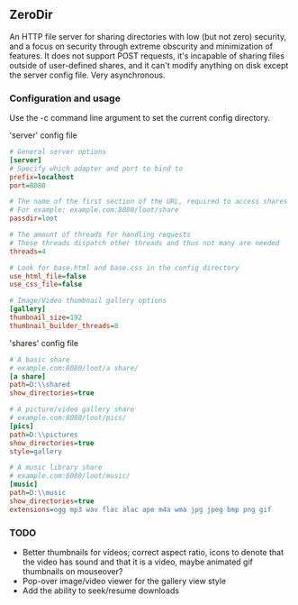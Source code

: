 ## ZeroDir
An HTTP file server for sharing directories with low (but not zero) security, and a focus on security through extreme obscurity and minimization of features. It does not support POST requests, it's incapable of sharing files outside of user-defined shares, and it can't modify anything on disk except the server config file. Very asynchronous.

### Configuration and usage
Use the -c command line argument to set the current config directory.

'server' config file
```ini
# General server options
[server]
# Specify which adapter and port to bind to
prefix=localhost
port=8080

# The name of the first section of the URL, required to access shares
# For example: example.com:8080/loot/share
passdir=loot

# The amount of threads for handling requests
# These threads dispatch other threads and thus not many are needed
threads=4

# Look for base.html and base.css in the config directory
use_html_file=false
use_css_file=false

# Image/Video thumbnail gallery options
[gallery]
thumbnail_size=192
thumbnail_builder_threads=8
```

'shares' config file
```ini
# A basic share
# example.com:8080/loot/a share/
[a share]
path=D:\\shared
show_directories=true

# A picture/video gallery share
# example.com:8080/loot/pics/
[pics]
path=D:\\pictures
show_directories=true
style=gallery

# A music library share
# example.com:8080/loot/music/
[music]
path=D:\\music
show_directories=true
extensions=ogg mp3 wav flac alac ape m4a wma jpg jpeg bmp png gif 
```

### TODO
- Better thumbnails for videos; correct aspect ratio, icons to denote that the video has sound and that it is a video, maybe animated gif thumbnails on mouseover?
- Pop-over image/video viewer for the gallery view style
- Add the ability to seek/resume downloads